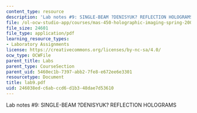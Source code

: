 ```yaml
---
content_type: resource
description: 'Lab notes #9: SINGLE-BEAM ?DENISYUK? REFLECTION HOLOGRAMS'
file: /ol-ocw-studio-app/courses/mas-450-holographic-imaging-spring-2003/246038edc6abccd6d1b348dae7d53610_lab9.pdf
file_size: 24601
file_type: application/pdf
learning_resource_types:
- Laboratory Assignments
license: https://creativecommons.org/licenses/by-nc-sa/4.0/
ocw_type: OCWFile
parent_title: Labs
parent_type: CourseSection
parent_uid: 5460ec1b-7397-abb2-7fe8-e672ee6e3301
resourcetype: Document
title: lab9.pdf
uid: 246038ed-c6ab-ccd6-d1b3-48dae7d53610
---
```

Lab notes #9: SINGLE-BEAM ?DENISYUK? REFLECTION HOLOGRAMS